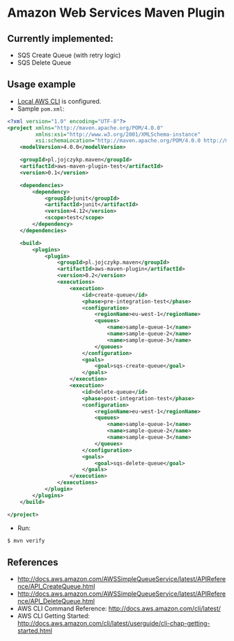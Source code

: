 # Amazon Web Services Maven Plugin

## Currently implemented:
- SQS Create Queue (with retry logic)
- SQS Delete Queue

## Usage example

- [Local AWS CLI](http://docs.aws.amazon.com/cli/latest/userguide/cli-chap-getting-started.html) is configured.
- Sample `pom.xml`:
```xml
<?xml version="1.0" encoding="UTF-8"?>
<project xmlns="http://maven.apache.org/POM/4.0.0"
		 xmlns:xsi="http://www.w3.org/2001/XMLSchema-instance"
		 xsi:schemaLocation="http://maven.apache.org/POM/4.0.0 http://maven.apache.org/xsd/maven-4.0.0.xsd">
	<modelVersion>4.0.0</modelVersion>

	<groupId>pl.jojczykp.maven</groupId>
	<artifactId>aws-maven-plugin-test</artifactId>
	<version>0.1</version>

	<dependencies>
		<dependency>
			<groupId>junit</groupId>
			<artifactId>junit</artifactId>
			<version>4.12</version>
			<scope>test</scope>
		</dependency>
	</dependencies>

	<build>
		<plugins>
			<plugin>
				<groupId>pl.jojczykp.maven</groupId>
				<artifactId>aws-maven-plugin</artifactId>
				<version>0.2</version>
				<executions>
					<execution>
						<id>create-queue</id>
						<phase>pre-integration-test</phase>
						<configuration>
							<regionName>eu-west-1</regionName>
							<queues>
								<name>sample-queue-1</name>
								<name>sample-queue-2</name>
								<name>sample-queue-3</name>
							</queues>
						</configuration>
						<goals>
							<goal>sqs-create-queue</goal>
						</goals>
					</execution>
					<execution>
						<id>delete-queue</id>
						<phase>post-integration-test</phase>
						<configuration>
							<regionName>eu-west-1</regionName>
							<queues>
								<name>sample-queue-1</name>
								<name>sample-queue-2</name>
								<name>sample-queue-3</name>
							</queues>
						</configuration>
						<goals>
							<goal>sqs-delete-queue</goal>
						</goals>
					</execution>
				</executions>
			</plugin>
		</plugins>
	</build>

</project>
```
- Run:
```bash
$ mvn verify
```

## References
- http://docs.aws.amazon.com/AWSSimpleQueueService/latest/APIReference/API_CreateQueue.html
- http://docs.aws.amazon.com/AWSSimpleQueueService/latest/APIReference/API_DeleteQueue.html
- AWS CLI Command Reference: http://docs.aws.amazon.com/cli/latest/
- AWS CLI Getting Started: http://docs.aws.amazon.com/cli/latest/userguide/cli-chap-getting-started.html
